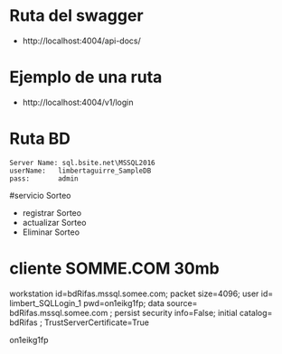 

# Ruta del swagger
 - http://localhost:4004/api-docs/

# Ejemplo de una ruta 
 - http://localhost:4004/v1/login 

# Ruta BD
    Server Name: sql.bsite.net\MSSQL2016
    userName:   limbertaguirre_SampleDB
    pass:       admin

 
 #servicio Sorteo
 - registrar Sorteo
 - actualizar Sorteo
 - Eliminar Sorteo
  


# cliente SOMME.COM 30mb
workstation id=bdRifas.mssql.somee.com;
packet size=4096;
user id= limbert_SQLLogin_1 
pwd=on1eikg1fp;
data source= bdRifas.mssql.somee.com ;
persist security info=False;
initial catalog= bdRifas ;
TrustServerCertificate=True

on1eikg1fp